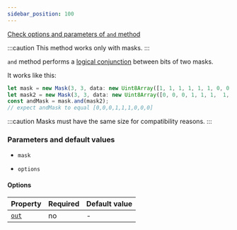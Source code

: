 ```yaml
---
sidebar_position: 100
---
```


[Check options and parameters of `and` method](https://image-js.github.io/image-js-typescript/classes/Mask.html#and 'github.io link')

:::caution
This method works only with masks.
:::

`and` method performs a [logical conjunction](https://en.wikipedia.org/wiki/Logical_conjunction 'wikipedia link on logical conjunction') between bits of two masks.

It works like this:

```ts
let mask = new Mask(3, 3, data: new Uint8Array([1, 1, 1, 1, 1, 1, 0, 0, 0]));
let mask2 = new Mask(3, 3, data: new Uint8Array([0, 0, 0, 1, 1, 1,  1, 1, 1]));
const andMask = mask.and(mask2);
// expect andMask to equal [0,0,0,1,1,1,0,0,0]
```

:::caution
Masks must have the same size for compatibility reasons.
:::

### Parameters and default values

- `mask`

- `options`

#### Options

| Property                                                                               | Required | Default value |
| -------------------------------------------------------------------------------------- | -------- | ------------- |
| [`out`](https://image-js.github.io/image-js-typescript/interfaces/AndOptions.html#out) | no       | -             |

